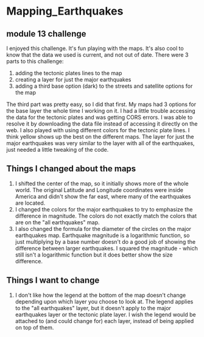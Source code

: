 # Mapping_Earthquakes
## module 13 challenge

I enjoyed this challenge.  It's fun playing with the maps.  It's also cool to know that the data we used is current, and not out of date.
There were 3 parts to this challenge:
1. adding the tectonic plates lines to the map
2. creating a layer for just the major earthquakes
3. adding a third base option (dark) to the streets and satellite options for the map

The third part was pretty easy, so I did that first.  My maps had 3 options for the base layer the whole time I working on it.
I had a little trouble accessing the data for the tectonic plates and was getting CORS errors.  I was able to resolve it by downloading the data file instead of accessing it directly on the web.  I also played with using different colors for the tectonic plate lines.  I think yellow shows up the best on the different maps.
The layer for just the major earthquakes was very similar to the layer with all of the earthquakes, just needed a little tweaking of the code.

## Things I changed about the maps
1. I shifted the center of the map, so it initially shows more of the whole world.  The original Latitude and Longitude coordinates were inside America and didn't show the far east, where many of the earthquakes are located.  
2. I changed the colors for the major earthquakes to try to emphasize the difference in magnitude.  The colors do not exactly match the colors that are on the "all earthquakes" map.
3. I also changed the formula for the diameter of the circles on the major earthquakes map.  Earthquake magnitude is a logarithmic function, so just multiplying by a base number doesn't do a good job of showing the difference between larger earthquakes.  I squared the magnitude - which still isn't a logarithmic function but it does better show the size difference.

## Things I want to change
1. I don't like how the legend at the bottom of the map doesn't change depending upon which layer you choose to look at.  The legend applies to the "all earthquakes" layer, but it doesn't apply to the major earthquakes layer or the tectonic plate layer.  I wish the legend would be attached to (and could change for) each layer, instead of being applied on top of them.
